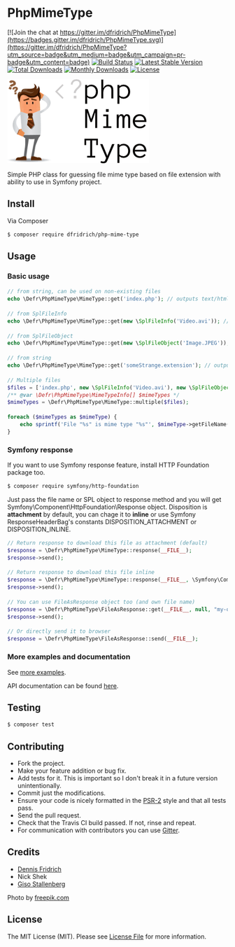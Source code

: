 # PhpMimeType 

[![Join the chat at https://gitter.im/dfridrich/PhpMimeType](https://badges.gitter.im/dfridrich/PhpMimeType.svg)](https://gitter.im/dfridrich/PhpMimeType?utm_source=badge&utm_medium=badge&utm_campaign=pr-badge&utm_content=badge)
[![Build Status](https://travis-ci.org/dfridrich/PhpMimeType.svg)](https://travis-ci.org/dfridrich/PhpMimeType)
[![Latest Stable Version](https://poser.pugx.org/dfridrich/php-mime-type/v/stable)](https://packagist.org/packages/dfridrich/php-mime-type) 
[![Total Downloads](https://poser.pugx.org/dfridrich/php-mime-type/downloads)](https://packagist.org/packages/dfridrich/php-mime-type)
[![Monthly Downloads](https://poser.pugx.org/dfridrich/php-mime-type/d/monthly)](https://packagist.org/packages/dfridrich/php-mime-type)
[![License](https://poser.pugx.org/dfridrich/php-mime-type/license)](https://packagist.org/packages/dfridrich/php-mime-type)

![PhpMimeType](phpmimetype.png "PhpMimeType")

Simple PHP class for guessing file mime type based on file extension with ability to use in Symfony project.

## Install

Via Composer

``` sh
$ composer require dfridrich/php-mime-type
```

## Usage

### Basic usage

``` php
// from string, can be used on non-existing files
echo \Defr\PhpMimeType\MimeType::get('index.php'); // outputs text/html

// from SplFileInfo
echo \Defr\PhpMimeType\MimeType::get(new \SplFileInfo('Video.avi')); // outputs text/html

// from SplFileObject
echo \Defr\PhpMimeType\MimeType::get(new \SplFileObject('Image.JPEG')); // outputs image/jpeg

// from string
echo \Defr\PhpMimeType\MimeType::get('someStrange.extension'); // outputs application/octet-stream

// Multiple files
$files = ['index.php', new \SplFileInfo('Video.avi'), new \SplFileObject('example.php')];
/** @var \Defr\PhpMimeType\MimeTypeInfo[] $mimeTypes */
$mimeTypes = \Defr\PhpMimeType\MimeType::multiple($files);

foreach ($mimeTypes as $mimeType) {
    echo sprintf('File "%s" is mime type "%s"', $mimeType->getFileName(), $mimeType->getMimeType()).'<br>';
}

```

### Symfony response

If you want to use Symfony response feature, install HTTP Foundation package too.

``` sh
$ composer require symfony/http-foundation
```

Just pass the file name or SPL object to response method and you will get Symfony\Component\HttpFoundation\Response object.
Disposition is **attachment** by default, you can chage it to **inline** or use Symfony ResponseHeaderBag's
constants DISPOSITION_ATTACHMENT or DISPOSITION_INLINE.

``` php
// Return response to download this file as attachment (default)
$response = \Defr\PhpMimeType\MimeType::response(__FILE__);
$response->send();

// Return response to download this file inline
$response = \Defr\PhpMimeType\MimeType::response(__FILE__, \Symfony\Component\HttpFoundation\ResponseHeaderBag::DISPOSITION_INLINE);
$response->send();

// You can use FileAsResponse object too (and own file name)
$response = \Defr\PhpMimeType\FileAsResponse::get(__FILE__, null, "my-own-file-name.txt");
$response->send();

// Or directly send it to browser
$response = \Defr\PhpMimeType\FileAsResponse::send(__FILE__);
```

### More examples and documentation

See [more examples](examples/).

API documentation can be found [here](http://dfridrich.github.io/PhpMimeType/).

## Testing

``` bash
$ composer test
```

## Contributing

* Fork the project.
* Make your feature addition or bug fix.
* Add tests for it. This is important so I don't break it in a future version unintentionally.
* Commit just the modifications.
* Ensure your code is nicely formatted in the [PSR-2](https://github.com/php-fig/fig-standards/blob/master/accepted/PSR-2-coding-style-guide.md)
  style and that all tests pass.
* Send the pull request.
* Check that the Travis CI build passed. If not, rinse and repeat.
* For communication with contributors you can use [Gitter](https://gitter.im/dfridrich/PhpMimeType).

## Credits

- [Dennis Fridrich](https://github.com/dfridrich)
- Nick Shek
- [Giso Stallenberg](https://github.com/gisostallenberg)

Photo by [freepik.com](http://www.freepik.com)

## License

The MIT License (MIT). Please see [License File](LICENSE.md) for more information.
